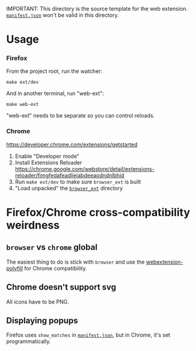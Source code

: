 IMPORTANT: This directory is the source template for the web extension.
[`manifest.json`] won't be valid in this directory.


Usage
=====

### Firefox

From the project root, run the watcher:

    make ext/dev

And in another terminal, run "web-ext":

    make web-ext

"web-ext" needs to be separate so you can control reloads.

### Chrome

https://developer.chrome.com/extensions/getstarted

1. Enable "Developer mode"
2. Install Extensions Reloader
   https://chrome.google.com/webstore/detail/extensions-reloader/fimgfedafeadlieiabdeeaodndnlbhid
3. Run `make ext/dev` to make sure `browser_ext` is built
4. "Load unpacked" the [`browser_ext`] directory


Firefox/Chrome cross-compatibility weirdness
============================================

`browser` vs `chrome` global
----------------------------

The easiest thing to do is stick with `browser` and use the
[webextension-polyfill] for Chrome compatibility.


Chrome doesn't support svg
--------------------------

All icons have to be PNG.


Displaying popups
-----------------

Firefox uses `show_matches` in [`manifest.json`], but in Chrome, it's set
programmatically.


  [webextension-polyfill]: https://github.com/mozilla/webextension-polyfill
  [`browser_ext`]: ../browser_ext
  [`manifest.json`]: ./manifest.json
